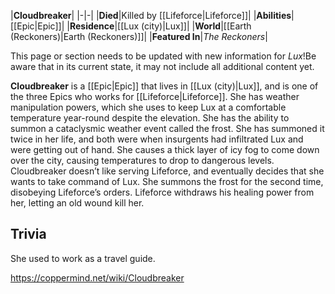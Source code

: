 |**Cloudbreaker**|
|-|-|
|**Died**|Killed by [[Lifeforce\|Lifeforce]]|
|**Abilities**|[[Epic\|Epic]]|
|**Residence**|[[Lux (city)\|Lux]]|
|**World**|[[Earth (Reckoners)\|Earth (Reckoners)]]|
|**Featured In**|*The Reckoners*|

This page or section needs to be updated with new information for *Lux*!Be aware that in its current state, it may not include all additional content yet.

**Cloudbreaker** is a [[Epic\|Epic]] that lives in [[Lux (city)\|Lux]], and is one of the three Epics who works for [[Lifeforce\|Lifeforce]]. She has weather manipulation powers, which she uses to keep Lux at a comfortable temperature year-round despite the elevation. She has the ability to summon a cataclysmic weather event called the frost. She has summoned it twice in her life, and both were when insurgents had infiltrated Lux and were getting out of hand. She causes a thick layer of icy fog to come down over the city, causing temperatures to drop to dangerous levels.
Cloudbreaker doesn’t like serving Lifeforce, and eventually decides that she wants to take command of Lux. She summons the frost for the second time, disobeying Lifeforce’s orders. Lifeforce withdraws his healing power from her, letting an old wound kill her.

## Trivia
She used to work as a travel guide.


https://coppermind.net/wiki/Cloudbreaker